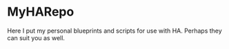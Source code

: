 # MyHARepo
Here I put my personal blueprints and scripts for use with HA.
Perhaps they can suit you as well.
